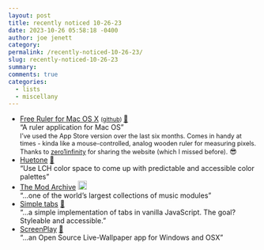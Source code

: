 ```yaml
---
layout: post
title: recently noticed 10-26-23
date: 2023-10-26 05:58:18 -0400
author: joe jenett
category: 
permalink: /recently-noticed-10-26-23/
slug: recently-noticed-10-26-23
summary: 
comments: true
categories:
  - lists
  - miscellany
---
```

<ul class="links">
	<li><a title="Free Ruler for Mac OS X" href="https://www.pascal.com/freeruler/">Free Ruler for Mac OS X</a> <small>(<a href="https://github.com/pascalpp/FreeRuler">github</a>) </small><a href="https://pinboard.in/u:zero1infinity">📌</a><br>“A ruler application for Mac OS”<br><span style="font-size:.9em;">I’ve used the App Store version over the last six months. Comes in handy at times - kinda like a mouse-controlled, analog wooden ruler for measuring pixels. Thanks to <a href="https://pinboard.in/u:zero1infinity">zero1infinity</a> for sharing the website (which I missed before).</span> 😎</li>
	<li><a title="Huetone" href="https://huetone.ardov.me/">Huetone</a> <a href="https://pinboard.in/u:kristofger">📌</a><br>“Use LCH color space to come up with predictable and accessible color palettes”</li>
	<li><a title="The Mod Archive v4.0b - A distinctive collection of modules " href="https://modarchive.org/">The Mod Archive</a> <a class="normaltext" title="source" href="https://rowans.blog/"><img src="https://iwebthings.joejenett.com/images/left-arrow.png" alt="" width="18"></a><br>“...one of the world’s largest collections of music modules”</li>
	<li><a title="Simple tabs" href="https://www.mayank.co/blog/tabs/">Simple tabs</a> <a href="https://pinboard.in/u:thustrup">📌</a><br>“...a simple implementation of tabs in vanilla JavaScript. The goal? Styleable and accessible.”</li>
	<li><a title="ScreenPlay - Free Open Source Wallpaper, Widgets & Wallpaper Engine" href="https://screen-play.app/">ScreenPlay</a> <a href="https://pinboard.in/u:devnall">📌</a><br>“...an Open Source Live-Wallpaper app for Windows and OSX”</li>
</ul>
<a href="https://brid.gy/publish/mastodon"></a>